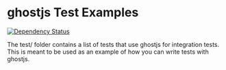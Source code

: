 # ghostjs Test Examples

[![Dependency Status](https://david-dm.org/kevingrandon/ghostjs.svg?path=/ghostjs-examples/)](https://david-dm.org/kevingrandon/ghostjs?path=/ghostjs-examples/)

The test/ folder contains a list of tests that use ghostjs for integration tests. This is meant to be used as an example of how you can write tests with ghostjs.
